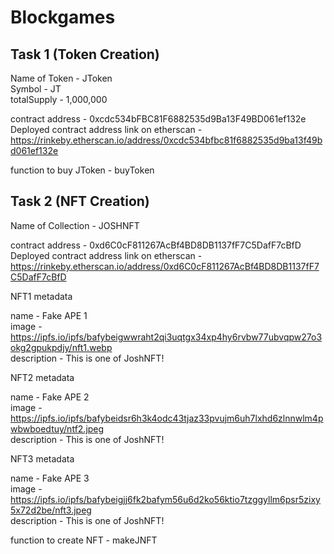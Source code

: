 # Blockgames

## Task 1 (Token Creation)

Name of Token - JToken <br>
Symbol - JT<br>
totalSupply - 1,000,000<br>

contract address - 0xcdc534bFBC81F6882535d9Ba13F49BD061ef132e <br>
Deployed contract address link on etherscan - https://rinkeby.etherscan.io/address/0xcdc534bfbc81f6882535d9ba13f49bd061ef132e<br>

function to buy JToken - buyToken <br>

## Task 2 (NFT Creation)

Name of Collection - JOSHNFT <br>

contract address - 0xd6C0cF811267AcBf4BD8DB1137fF7C5DafF7cBfD <br>
Deployed contract address link on etherscan - https://rinkeby.etherscan.io/address/0xd6C0cF811267AcBf4BD8DB1137fF7C5DafF7cBfD <br>

NFT1 metadata <br>

name - Fake APE 1 <br>
image - https://ipfs.io/ipfs/bafybeigwwraht2qi3uqtgx34xp4hy6rvbw77ubvqpw27o3okg2gpukpdjy/nft1.webp <br>
description - This is one of JoshNFT! <br>

NFT2 metadata <br>

name - Fake APE 2 <br>
image - https://ipfs.io/ipfs/bafybeidsr6h3k4odc43tjaz33pvujm6uh7lxhd6zlnnwlm4pwbwboedtuy/ntf2.jpeg <br>
description - This is one of JoshNFT! <br>

NFT3 metadata <br>

name - Fake APE 3 <br>
image - https://ipfs.io/ipfs/bafybeigjj6fk2bafym56u6d2ko56ktio7tzggyllm6psr5zixy5x72d2be/nft3.jpeg <br>
description - This is one of JoshNFT! <br>

function to create NFT - makeJNFT <br>
